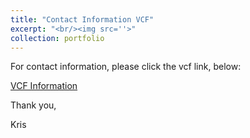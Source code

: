 ```yaml
---
title: "Contact Information VCF"
excerpt: "<br/><img src=''>"
collection: portfolio
---
```


For contact information, please click the vcf link, below:

[VCF Information]("https://github.com/kbharbin/kbharbin.github.io/blob/master/_portfolio/Kristopher%20Harbin.vcf")

Thank you, 

Kris
